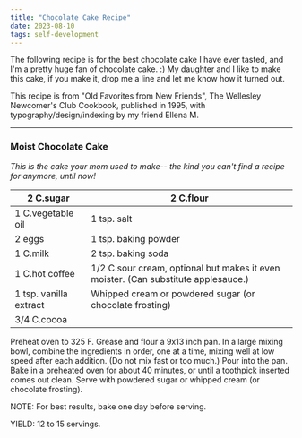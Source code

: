 ```yaml
---
title: "Chocolate Cake Recipe"
date: 2023-08-10
tags: self-development
---
```


The following recipe is for the best chocolate cake I have ever
tasted, and I'm a pretty huge fan of chocolate cake. :)
My daughter and I like to make this cake, if you make it,
drop me a line and let me know how it turned out.

This recipe is from "Old Favorites from New Friends",
The Wellesley Newcomer's Club Cookbook, published in 1995,
with typography/design/indexing by my friend Ellena M.

---

### Moist Chocolate Cake

_This is the cake your mom used to make-- the kind you can't find
a recipe for anymore, until now!_

| 2 C.sugar              | 2 C.flour                                                                          |
| ---------------------- | ---------------------------------------------------------------------------------- |
| 1 C.vegetable oil      | 1 tsp. salt                                                                        |
| 2 eggs                 | 1 tsp. baking powder                                                               |
| 1 C.milk               | 2 tsp. baking soda                                                                 |
| 1 C.hot coffee         | 1/2 C.sour cream, optional but makes it even moister. (Can substitute applesauce.) |
| 1 tsp. vanilla extract | Whipped cream or powdered sugar (or chocolate frosting)                            |
| 3/4 C.cocoa            |

Preheat oven to 325 F. Grease and flour a 9x13 inch pan. In a large
mixing bowl, combine the ingredients in order, one at a time, mixing
well at low speed after each addition. (Do not mix fast or too much.)
Pour into the pan. Bake in a preheated oven for about 40 minutes, or
until a toothpick inserted comes out clean. Serve with powdered sugar
or whipped cream (or chocolate frosting).

NOTE: For best results, bake one day before serving.

YIELD: 12 to 15 servings.
